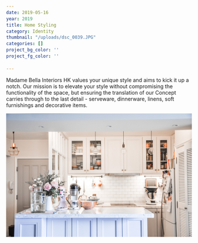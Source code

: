 ```yaml
---
date: 2019-05-16
year: 2019
title: Home Styling
category: Identity
thumbnail: "/uploads/dsc_0039.JPG"
categories: []
project_bg_color: ''
project_fg_color: ''

---
```

Madame Bella Interiors HK values your unique style and aims to kick it up a notch. Our mission is to elevate your style without compromising the functionality of the space, but ensuring the translation of our Concept carries through to the last detail - serveware, dinnerware, linens, soft furnishings and decorative items.

![](/uploads/dsc_0039.JPG)